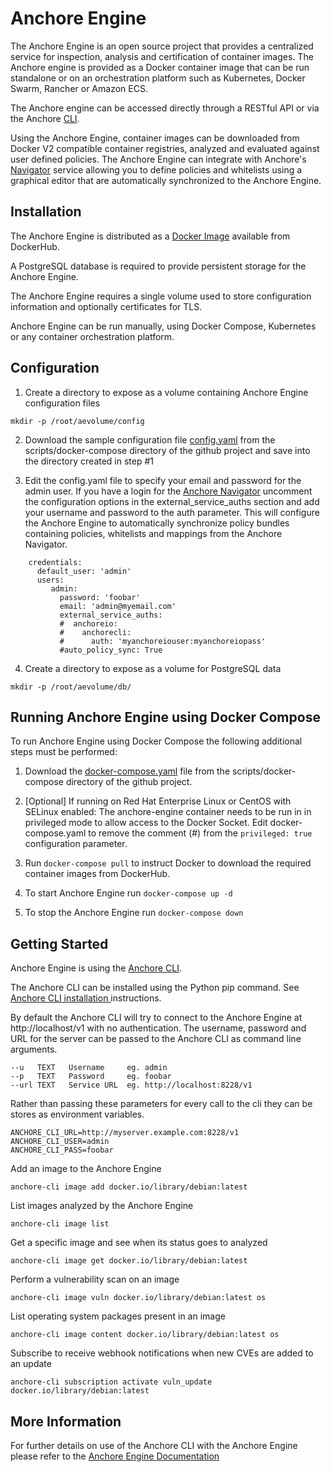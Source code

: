 # Anchore Engine

The Anchore Engine is an open source project that provides a centralized service for inspection, analysis and certification of container images. The Anchore engine is provided as a Docker container image that can be run standalone or on an orchestration platform such as Kubernetes, Docker Swarm, Rancher or Amazon ECS.

The Anchore engine can be accessed directly through a RESTful API or via the Anchore [CLI](https://github.com/anchore/anchore-cli).  

Using the Anchore Engine, container images can be downloaded from Docker V2 compatible container registries, analyzed and evaluated against user defined policies. The Anchore Engine can integrate with Anchore's [Navigator](https://anchore.io) service allowing you to define policies and whitelists using a graphical editor that are automatically synchronized to the Anchore Engine. 

## Installation

The Anchore Engine is distributed as a [Docker Image](https://hub.docker.com/r/anchore/anchore-engine/) available from DockerHub. 

A PostgreSQL database is required to provide persistent storage for the Anchore Engine.

The Anchore Engine requires a single volume used to store configuration information and optionally certificates for TLS.

Anchore Engine can be run manually, using Docker Compose, Kubernetes or any container orchestration platform.

## Configuration 

1. Create a directory to expose as a volume containing Anchore Engine configuration files

`mkdir -p /root/aevolume/config`

2. Download the sample configuration file [config.yaml](https://github.com/anchore/anchore-engine/blob/master/scripts/docker-compose/config.yaml) from the scripts/docker-compose directory of the github project and save into the directory created in step #1

3. Edit the config.yaml file to specify your email and password for the admin user.
If you have a login for the [Anchore Navigator](https://anchore.io) uncomment the configuration options in the external_service_auths section and add your username and password to the auth parameter. This will configure the Anchore Engine to automatically synchronize policy bundles containing policies, whitelists and mappings from the Anchore Navigator.


```
    credentials:
      default_user: 'admin'
      users:
         admin:
           password: 'foobar'
           email: 'admin@myemail.com'
           external_service_auths:
           #  anchoreio:
           #    anchorecli:
           #      auth: 'myanchoreiouser:myanchoreiopass'
           #auto_policy_sync: True
```

4. Create a directory to expose as a volume for PostgreSQL data

`mkdir -p /root/aevolume/db/`


## Running Anchore Engine using Docker Compose  
To run Anchore Engine using Docker Compose the following additional steps must be performed:

1. Download the [docker-compose.yaml](https://github.com/anchore/anchore-engine/blob/master/scripts/docker-compose/docker-compose.yaml) file from the scripts/docker-compose directory of the github project.

2. [Optional] If running on Red Hat Enterprise Linux or CentOS with SELinux enabled:
The anchore-engine container needs to be run in in privileged mode to allow access to the Docker Socket.
Edit docker-compose.yaml to remove the comment (#) from the `privileged: true` configuration parameter.

3. Run `docker-compose pull` to instruct Docker to download the required container images from DockerHub.

4. To start Anchore Engine run `docker-compose up -d`

5. To stop the Anchore Engine run `docker-compose down`


## Getting Started


Anchore Engine is using the [Anchore CLI](https://github.com/anchore/anchore-cli).

The Anchore CLI can be installed using the Python pip command. See [Anchore CLI installation ](https://github.com/anchore/anchore-engine/wiki/Installing-Anchore-CLI) instructions.


By default the Anchore CLI will try to connect to the Anchore Engine at http://localhost/v1 with no authentication.
The username, password and URL for the server can be passed to the Anchore CLI as command line arguments.

    --u   TEXT   Username     eg. admin
    --p   TEXT   Password     eg. foobar
    --url TEXT   Service URL  eg. http://localhost:8228/v1
   
Rather than passing these parameters for every call to the cli they can be stores as environment variables.

    ANCHORE_CLI_URL=http://myserver.example.com:8228/v1
    ANCHORE_CLI_USER=admin
    ANCHORE_CLI_PASS=foobar


Add an image to the Anchore Engine

    anchore-cli image add docker.io/library/debian:latest
    
List images analyzed by the Anchore Engine

    anchore-cli image list
    
Get a specific image and see when its status goes to analyzed

    anchore-cli image get docker.io/library/debian:latest
    
Perform a vulnerability scan on an image

    anchore-cli image vuln docker.io/library/debian:latest os

List operating system packages present in an image

    anchore-cli image content docker.io/library/debian:latest os
    
Subscribe to receive webhook notifications when new CVEs are added to an update

    anchore-cli subscription activate vuln_update docker.io/library/debian:latest


## More Information

For further details on use of the Anchore CLI with the Anchore Engine please refer to the [Anchore Engine Documentation](https://anchore.freshdesk.com/support/home)

